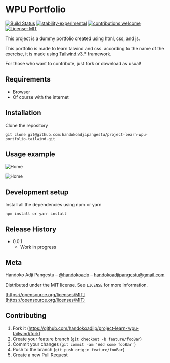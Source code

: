 # WPU Portfolio

[![Build Status](https://travis-ci.org/dwyl/esta.svg?branch=master)](https://github.com/handokoadjip/project-learn-wpu-tailwind)
[![stability-experimental](https://img.shields.io/badge/stability-experimental-orange.svg)](https://github.com/handokoadjip/project-learn-wpu-tailwind)
[![contributions welcome](https://img.shields.io/badge/contributions-welcome-brightgreen.svg?style=flat)](https://github.com/handokoadjip/project-learn-wpu-tailwind/fork)
[![License: MIT](https://img.shields.io/badge/License-MIT-yellow.svg)](https://opensource.org/licenses/MIT)

This project is a dummy portfolio created using html, css, and js.

This portfolio is made to learn talwind and css. according to the name of the exercise, it is made using [Tailwind v3.\*](https://tailwindcss.com/docs/installation) framework.

For those who want to contribute, just fork or download as usual!

## Requirements

- Browser
- Of course with the internet

## Installation

Clone the repository

    git clone git@github.com:handokoadjipangestu/project-learn-wpu-portfolio-tailwind.git

## Usage example

![Home](https://bebaskripsi.000webhostapp.com/project-learn-wpu-portfolio-tailwind/home-1.png)

![Home](https://bebaskripsi.000webhostapp.com/project-learn-wpu-portfolio-tailwind/home-2.png)

## Development setup

Install all the dependencies using npm or yarn

    npm install or yarn install

## Release History

- 0.0.1
  - Work in progress

## Meta

Handoko Adji Pangestu – [@handokoadp](https://www.instagram.com/handokoadp/) – handokoadjipangestu@gmail.com

Distributed under the MIT license. See `LICENSE` for more information.

[https://opensource.org/licenses/MIT](https://opensource.org/licenses/MIT)

## Contributing

1. Fork it (<https://github.com/handokoadjip/project-learn-wpu-tailwind/fork>)
2. Create your feature branch (`git checkout -b feature/fooBar`)
3. Commit your changes (`git commit -am 'Add some fooBar'`)
4. Push to the branch (`git push origin feature/fooBar`)
5. Create a new Pull Request
